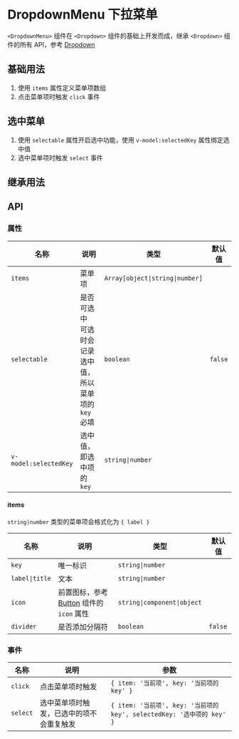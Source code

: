 # DropdownMenu 下拉菜单

`<DropdownMenu>` 组件在 `<Dropdown>` 组件的基础上开发而成，继承 `<Dropdown>` 组件的所有 API，参考 [Dropdown](/component/dropdown)

## 基础用法

1. 使用 `items` 属性定义菜单项数组
2. 点击菜单项时触发 `click` 事件

<preview path="./demos/basic.vue"></preview>

## 选中菜单

1. 使用 `selectable` 属性开启选中功能，使用 `v-model:selectedKey` 属性绑定选中值
2. 选中菜单项时触发 `select` 事件

<preview path="./demos/select.vue"></preview>

## 继承用法

<preview path="./demos/dropdown.vue"></preview>

## API

### 属性

| 名称                  | 说明                                                        | 类型                            | 默认值  |
| --------------------- | ----------------------------------------------------------- | ------------------------------- | ------- |
| `items`               | 菜单项                                                      | `Array[object\|string\|number]` |         |
| `selectable`          | 是否可选中 <br> 可选时会记录选中值，所以菜单项的 `key` 必填 | `boolean`                       | `false` |
| `v-model:selectedKey` | 选中值，即选中项的 `key`                                    | `string\|number`                |         |

#### items

`string|number` 类型的菜单项会格式化为 `{ label }`

| 名称           | 说明                                                                   | 类型                        | 默认值  |
| -------------- | ---------------------------------------------------------------------- | --------------------------- | ------- |
| `key`          | 唯一标识                                                               | `string\|number`            |         |
| `label\|title` | 文本                                                                   | `string\|number`            |         |
| `icon`         | 前置图标，参考 [Button](/component/button#前置图标) 组件的 `icon` 属性 | `string\|component\|object` |         |
| `divider`      | 是否添加分隔符                                                         | `boolean`                   | `false` |

### 事件

| 名称     | 说明                                     | 参数                                                                   |
| -------- | ---------------------------------------- | ---------------------------------------------------------------------- |
| `click`  | 点击菜单项时触发                         | `{ item: '当前项', key: '当前项的 key' }`                              |
| `select` | 选中菜单项时触发，已选中的项不会重复触发 | `{ item: '当前项', key: '当前项的 key', selectedKey: '选中项的 key' }` |
